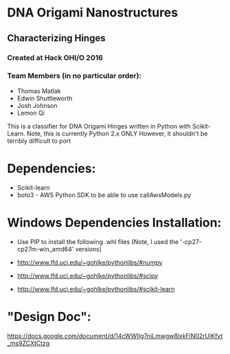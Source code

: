 # DNA Origami Nanostructures
## Characterizing Hinges
### Created at Hack OHI/O 2016

### Team Members (in no particular order):
* Thomas Matlak
* Edwin Shuttleworth
* Josh Johnson
* Lemon Qi

This is a classifier for DNA Origami Hinges written in Python with Scikit-Learn.
Note, this is currently Python 2.x ONLY
However, it shouldn't be terribly difficult to port

# Dependencies: 
* Scikit-learn
* boto3 - AWS Python SDK to be able to use callAwsModels.py

# Windows Dependencies Installation:
* Use PIP to install the following .whl files (Note, I used the '-cp27-cp27m-win_amd64' versions)

* http://www.lfd.uci.edu/~gohlke/pythonlibs/#numpy

* http://www.lfd.uci.edu/~gohlke/pythonlibs/#scipy

* http://www.lfd.uci.edu/~gohlke/pythonlibs/#scikit-learn

# "Design Doc": 
https://docs.google.com/document/d/14cWWIIg7niLmwgw8lxkFlN02rUiKfyt_ms9ZCXtCtzg